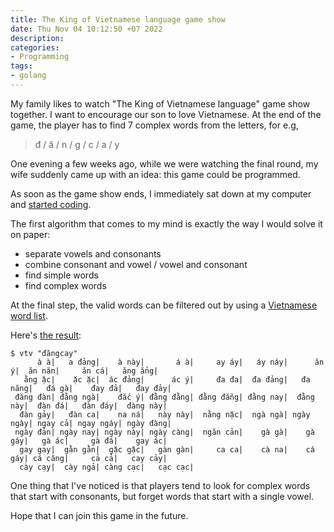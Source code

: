 ```yaml
---
title: The King of Vietnamese language game show
date: Thu Nov 04 10:12:50 +07 2022
description:
categories:
- Programming
tags:
- golang
---
```


My family likes to watch "The King of Vietnamese language" game show together.
I want to encourage our son to love Vietnamese.
At the end of the game, the player has to find 7 complex words from the letters, for e.g,

> đ / ă / n / g / c / a / y

One evening a few weeks ago, while we were watching the final round, 
my wife suddenly came up with an idea: this game could be programmed.

As soon as the game show ends, I immediately sat down at my computer and [started coding](https://github.com/quantonganh/vtv).

The first algorithm that comes to my mind is exactly the way I would solve it on paper:

- separate vowels and consonants
- combine consonant and vowel / vowel and consonant
- find simple words
- find complex words

At the final step, the valid words can be filtered out by using a [Vietnamese word list](http://www.informatik.uni-leipzig.de/~duc/software/misc/wordlist.html).

Here's [the result](https://vtv.quantonganh.com/):

```
$ vtv "đăngcay"
      à à|   a đảng|    à này|       á à|     ay áy|   áy náy|      ăn ý|  ăn năn|     ăn cá|   ăng ẳng|
   ằng ặc|    ặc ặc|  ác đảng|      ác ý|     đa đa|  đa đảng|   đa năng|   đá gà|    đay đả|   đay đảy|
 đăng đàn| đằng ngà|    đắc ý| đằng đằng| đằng đẵng| đằng nay|  đằng này|  đàn đá|   đàn đáy|  đàng này|
  đàn gảy|   đàn ca|    na ná|   này này|  nằng nặc|  ngà ngà| ngày ngày| ngay cả| ngay ngáy| ngày đàng|
 ngày đản| ngày nay| ngày này| ngày càng|  ngăn cản|    gà gà|    gà gáy|   gà ác|     gà đá|    gay ác|
  gay gay|  gằn gằn|  gặc gặc|   gàn gàn|     ca ca|    cà na|    cá gáy| cá căng|     cả cả|   cay cảy|
  cày cạy|  cày ngả| càng cạc|   cạc cạc|
```

One thing that I've noticed is that players tend to look for complex words that start with consonants, 
but forget words that start with a single vowel.

Hope that I can join this game in the future.